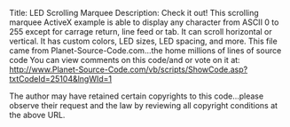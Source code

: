 Title: LED Scrolling Marquee
Description: Check it out! This scrolling marquee ActiveX example is able to display any character from ASCII 0 to 255 except for carrage return, line feed or tab. It can scroll horizontal or vertical. It has custom colors, LED sizes, LED spacing, and more.
This file came from Planet-Source-Code.com...the home millions of lines of source code
You can view comments on this code/and or vote on it at: http://www.Planet-Source-Code.com/vb/scripts/ShowCode.asp?txtCodeId=25104&lngWId=1

The author may have retained certain copyrights to this code...please observe their request and the law by reviewing all copyright conditions at the above URL.
